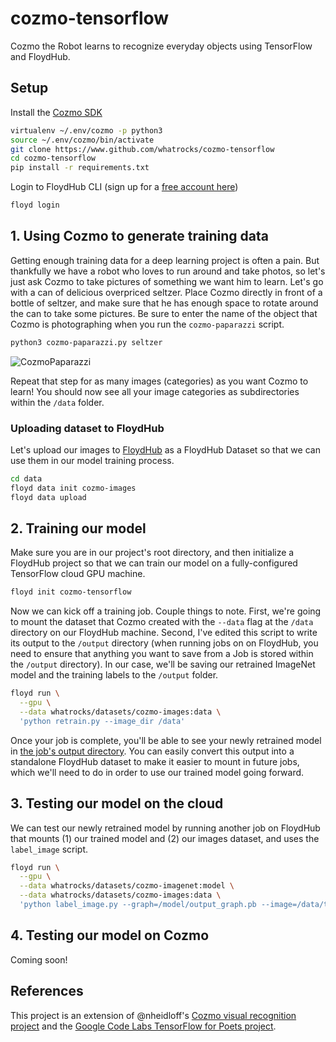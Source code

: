 # cozmo-tensorflow
Cozmo the Robot learns to recognize everyday objects using TensorFlow and FloydHub.

## Setup

Install the [Cozmo SDK](http://cozmosdk.anki.com/docs/)
```bash
virtualenv ~/.env/cozmo -p python3
source ~/.env/cozmo/bin/activate
git clone https://www.github.com/whatrocks/cozmo-tensorflow
cd cozmo-tensorflow
pip install -r requirements.txt
```

Login to FloydHub CLI (sign up for a [free account here](https://www.floydhub.com/plans))
```bash
floyd login
```

## 1. Using Cozmo to generate training data

Getting enough training data for a deep learning project is often a pain. But thankfully we have a robot who loves to run around and take photos, so let's just ask Cozmo to take pictures of something we want him to learn. Let's go with a can of delicious overpriced seltzer. Place Cozmo directly in front of a bottle of seltzer, and make sure that he has enough space to rotate around the can to take some pictures. Be sure to enter the name of the object that Cozmo is photographing when you run the `cozmo-paparazzi` script.
```bash
python3 cozmo-paparazzi.py seltzer
```

![CozmoPaparazzi](assets/cozmo-paparazzi.gif)

Repeat that step for as many images (categories) as you want Cozmo to learn! You should now see all your image categories as subdirectories within the `/data` folder.

### Uploading dataset to FloydHub

Let's upload our images to [FloydHub](https://www.floydhub.com/whatrocks/datasets/cozmo-images) as a FloydHub Dataset so that we can use them in our model training process.

```bash
cd data
floyd data init cozmo-images
floyd data upload
```

## 2. Training our model

Make sure you are in our project's root directory, and then initialize a FloydHub project so that we can train our model on a fully-configured TensorFlow cloud GPU machine.
```bash
floyd init cozmo-tensorflow
```

Now we can kick off a training job. Couple things to note. First, we're going to mount the dataset that Cozmo created with the `--data` flag at the `/data` directory on our FloydHub machine. Second, I've edited this script to write its output to the `/output` directory (when running jobs on on FloydHub, you need to ensure that anything you want to save from a Job is stored within the `/output` directory). In our case, we'll be saving our retrained ImageNet model and the training labels to the `/output` folder.
```bash
floyd run \
  --gpu \
  --data whatrocks/datasets/cozmo-images:data \
  'python retrain.py --image_dir /data'
```

Once your job is complete, you'll be able to see your newly retrained model in [the job's output directory](https://www.floydhub.com/whatrocks/projects/cozmo-tensorflow/8/output). You can easily convert this output into a standalone FloydHub dataset to make it easier to mount in future jobs, which we'll need to do in order to use our trained model going forward.

## 3. Testing our model on the cloud

We can test our newly retrained model by running another job on FloydHub that mounts (1) our trained model and (2) our images dataset, and uses the `label_image` script.
```bash
floyd run \
  --gpu \
  --data whatrocks/datasets/cozmo-imagenet:model \
  --data whatrocks/datasets/cozmo-images:data \
  'python label_image.py --graph=/model/output_graph.pb --image=/data/toothpaste/toothpaste-329.jpeg --labels=/model/output_labels.txt'
```

## 4. Testing our model on Cozmo

Coming soon!

## References

This project is an extension of @nheidloff's [Cozmo visual recognition project](https://github.com/nheidloff/visual-recognition-for-cozmo-with-tensorflow) and the [Google Code Labs TensorFlow for Poets project](https://codelabs.developers.google.com/codelabs/tensorflow-for-poets/#0).